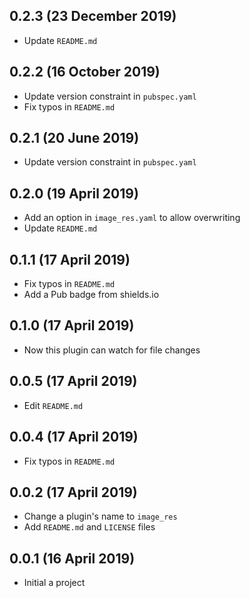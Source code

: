 ## 0.2.3 (23 December 2019)
- Update `README.md`

## 0.2.2 (16 October 2019)
- Update version constraint in `pubspec.yaml`
- Fix typos in `README.md`

## 0.2.1 (20 June 2019)
- Update version constraint in `pubspec.yaml`

## 0.2.0 (19 April 2019)
- Add an option in `image_res.yaml` to allow overwriting
- Update `README.md`

## 0.1.1 (17 April 2019)
- Fix typos in `README.md`
- Add a Pub badge from shields.io

## 0.1.0 (17 April 2019)
- Now this plugin can watch for file changes

## 0.0.5 (17 April 2019)
- Edit `README.md`

## 0.0.4 (17 April 2019)
- Fix typos in `README.md`

## 0.0.2 (17 April 2019)
- Change a plugin's name to `image_res`
- Add `README.md` and `LICENSE` files

## 0.0.1 (16 April 2019)
- Initial a project